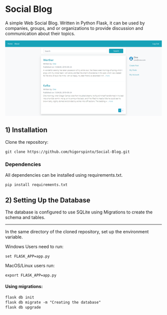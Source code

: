 # Social Blog

A simple Web Social Blog. Written in Python Flask, it can be used by companies, groups, and or organizations to provide discussion and communication about their topics.

![Home Page Image](social_blog/static/img/home_page.png)

## 1) Installation

Clone the repository:

```
git clone https://github.com/higorspinto/Social-Blog.git
```

### Dependencies

All dependencies can be installed using requirements.txt.

```
pip install requirements.txt
```

## 2) Setting Up the Database

The database is configured to use SQLite using Migrations to create the schema and tables.

_________________________________________________________________________________________

In the same directory of the cloned repository, set up the environment variable.

Windows Users need to run:

```
set FLASK_APP=app.py
```

MacOS/Linux users run:

```
export FLASK_APP=app.py 
```

#### Using migrations:

```
flask db init
flask db migrate -m "Creating the database"
flask db upgrade
```

